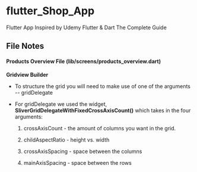 # flutter_Shop_App

Flutter App Inspired by Udemy Flutter & Dart The Complete Guide

## File Notes

#### Products Overview File (lib/screens/products_overview.dart)

**Gridview Builder**

- To structure the grid you will need to make use of one of the arguments -- gridDelegate

- For gridDelegate we used the widget, **SliverGridDelegateWithFixedCrossAxisCount()** which takes in the four arguments:

    1. crossAxisCount - the amount of columns you want in the grid.
    
    2. childAspectRatio - height vs. width
    
    3. crossAxisSpacing - space between the columns
    
    4. mainAxisSpacing - space between the rows
